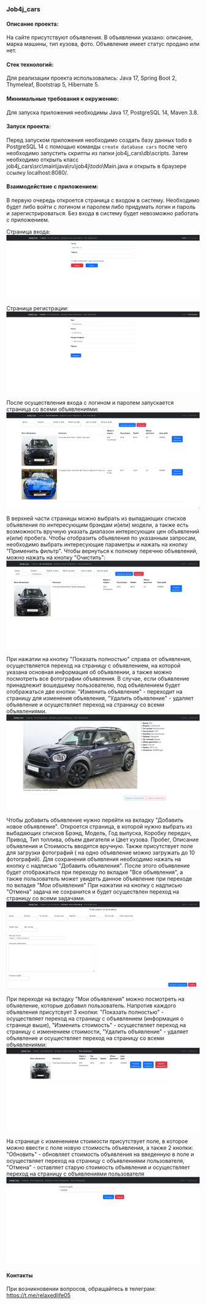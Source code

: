### Job4j_cars

#### Описание проекта:
На сайте присутствуют объявления. В объявлении указано: описание, марка машины, тип кузова, фото.
Объявление имеет статус продано или нет.

#### Стек технологий:
Для реализации проекта использовались: Java 17, Spring Boot 2, Thymeleaf, Bootstrap 5, Hibernate 5.

#### Минимальные требования к окружению:
Для запуска приложения необходимы Java 17, PostgreSQL 14, Maven 3.8.

#### Запуск проекта:
Перед запуском приложения необходимо создать базу данных todo в PostgreSQL 14
с помощью команды ```create database cars```
после чего необходимо запустить скрипты из папки job4j_cars\db\scripts.
Затем необходимо открыть класс job4j_cars\src\main\java\ru\job4j\todo\Main.java и открыть в браузере ссылку localhost:8080/.

#### Взаимодействие с приложением:
В первую очередь откроется страница с входом в систему.
Необходимо будет либо войти с логином и паролем либо придумать логин и пароль и зарегистрироваться.
Без входа в систему будет невозможно работать с приложением.

Страница входа:
![](images/img.png)

Страница регистрации:
![](images/img_1.png)

После осуществления входа с логином и паролем запускается страница со всеми объявлениями:
![](images/img_2.png)

В верхней части страницы можно выбрать из выпадающих списков объявления по интересующим брэндам и(или) модели,
а также есть возможность вручную указать диапазон интересующих цен объявлений и(или) пробега.
Чтобы отобразить объявления по указанным запросам, необходимо выбрать интересующие параметры и нажать на кнопку "Применить фильтр".
Чтобы вернуться к полному перечню объявлений, можно нажать на кнопку "Очистить":
![](images/img_5.png)

При нажатии на кнопку "Показать полностью" справа от объявления, осуществляется переход на страницу с объявлением,
на которой указана основная информация об объявлении, а также можно посмотреть все фотографии объявления.
В случае, если объявление принадлежит вошедшему пользователю, под объявлением будет отображаться две кнопки:
"Изменить объявление" - переходит на страницу для изменения объявления,
"Удалить объявление" - удаляет объявление и осуществляет переход на страницу со всеми объявлениями.
![](images/img_6.png)

Чтобы добавить объявление нужно перейти на вкладку "Добавить новое объявление".
Откроется страница, в которой нужно выбрать из выбадающих списков Брэнд, Модель, Год выпуска, Коробку передач, Привод, Тип топлива, объем двигателя и Цвет кузова.
Пробег, Описание объявления и Стоимость вводятся вручную.
Также присутствует поле для загрузки фотографий ( на одно объявление можно загружать до 10 фотографий).
Для сохранения объявления необходимо нажать на кнопку с надписью "Добавить объявления".
После этого объявление будет отображаться при переходу по вкладке "Все объявления", а также пользователь может увидеть данное объявление при переходе по вкладке "Мои объявления"
При нажатии на кнопку с надписью "Отмена" задача не сохранится и будет осуществлен переход на страницу со всеми задачами.
![](images/img_4.png)

При переходе на вкладку "Мои объявления" можно посмотреть на объявление, которые добавил пользователь. 
Напротив каждого объявления присутсвует 3 кнопки: 
"Показать полностью" - осуществляет переход на страницу с объявлением (информация о странице выше),
"Изменить стоимость" -  осуществляет переход на страницу с изменением стоимости,
"Удалить объявление" - удаляет объявление и осуществляет переход на страницу со всеми объявлениями: 
![](images/img_3.png)

На странице с изменением стоимости присутствует поле, в которое можно ввести с поле новую стоимость объявления,
а также 2 кнопки:
"Обновить" - обновляет стоимость объявления на введенную в поле и осуществляет переход на страницу с объявлениями пользователя,
"Отмена" - оставляет старую стоимость объявления и осуществляет переход на страницу с объявлениями пользователя
![](images/img_7.png)

#### Контакты
При возникновении вопросов, обращайтесь в телеграм: https://t.me/relaxedlife05